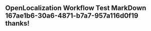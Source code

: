 <properties
ms.topic="hero-topic"
ms.test1="hero-topic"
ms.test2="test"/>

## OpenLocalization Workflow Test MarkDown 167ae1b6-30a6-4871-b7a7-957a116d0f19 thanks!
